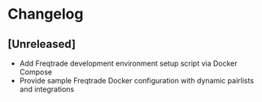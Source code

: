 # Changelog

## [Unreleased]
- Add Freqtrade development environment setup script via Docker Compose
- Provide sample Freqtrade Docker configuration with dynamic pairlists and integrations
